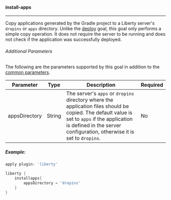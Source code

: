 #### install-apps
---
Copy applications generated by the Gradle project to a Liberty server's `dropins` or `apps` directory. Unlike the [deploy](deploy.md#deploy) goal, this goal only performs a simple copy operation. It does not require the server to be running and does not check if the application was successfully deployed. 

###### Additional Parameters

The following are the parameters supported by this goal in addition to the [common parameters](common-parameters.md#common-parameters).

| Parameter | Type | Description | Required |
| --------  | ---- | ----------- | -------  |
| appsDirectory | String | The server's `apps` or `dropins` directory where the application files should be copied. The default value is set to `apps` if the application is defined in the server configuration, otherwise it is set to `dropins`.  | No |

##### Example: 

```groovy
apply plugin: 'liberty'

liberty {
    installapps{
        appsDirectory = 'dropins'
    }
} 
```
